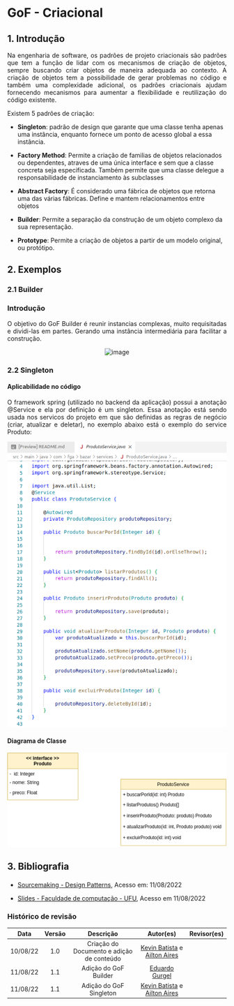 # GoF - Criacional

## 1. Introdução

<p align="justify"> Na engenharia de software, os padrões de projeto criacionais são padrões que tem a função de lidar com os mecanismos de criação de objetos, sempre buscando criar objetos de maneira adequada ao contexto. A criação de objetos tem a possibilidade de gerar problemas no código e também uma complexidade adicional, os padrões criacionais ajudam fornecendo mecanismos para aumentar a flexibilidade e reutilização do código existente.</p>
Existem 5 padrões de criação:

- <b>Singleton</b>: padrão de design que garante que uma classe tenha apenas uma instância, enquanto fornece um ponto de acesso global a essa instância.

- <b>Factory Method</b>: Permite a criação de familias de objetos relacionados ou dependentes, atraves de uma única interface e sem que a classe concreta seja especificada. Também permite que uma classe delegue a responsabilidade de instanciamento às subclasses

- <b>Abstract Factory</b>: É considerado uma fábrica de objetos que retorna uma das várias fábricas. Define e mantem relacionamentos entre objetos

- <b>Builder</b>: Permite a separação da construção de um objeto complexo da sua representação. 

- <b>Prototype</b>: Permite a criação de objetos a partir de um modelo original, ou protótipo.



## 2.  Exemplos

### 2.1 Builder
### Introdução
<p align="justify"> O objetivo do GoF Builder é reunir instancias complexas, muito requisitadas e dividi-las em partes. Gerando uma instância intermediária para facilitar a construção. </p>

<center>

![image](https://user-images.githubusercontent.com/51385738/184138078-79fcb957-d2a2-4c4a-8c32-e4901be6a6f6.png)

</center>

### <p>2.2 Singleton </p>

#### <p> Aplicabilidade no código </p>

<p align="justify"> O framework spring (utilizado no backend da aplicação) possui  a anotação @Service e ela por definição é um singleton. Essa anotação está sendo usada nos servicos do projeto em que são definidas as regras de negócio (criar, atualizar e deletar), no exemplo abaixo está o exemplo do service Produto: </p>

<center>

![](../img/singleton.png)

</center>

#### <p> Diagrama de Classe </p>
<center>

![](../img/ProdutoServiceClassDiagram.png)

</center>





## <p >3. Bibliografia </p>

- [Sourcemaking - Design Patterns](https://sourcemaking.com/design_patterns/creational_patterns), Acesso em: 11/08/2022

- [Slides - Faculdade de computação - UFU](https://www.facom.ufu.br/~bacala/ESOF/05b-Padr%C3%B5es%20Gof.pdf), Acesso em 11/08/2022

### Histórico de revisão

| Data | Versão | Descrição | Autor(es)|Revisor(es)|
|:----:|:------:|:---------:|:--------:|:--------:|
| 10/08/22 | 1.0 | Criação do Documento e adição de conteúdo| [Kevin Batista](https://github.com/k3vin-batista) e [Ailton Aires](https://github.com/ailtonaires) | |
| 11/08/22 | 1.1 | Adição do GoF Builder| [Eduardo Gurgel](https://github.com/EduardoGurgel) | |
| 11/08/22 | 1.1 | Adição do GoF Singleton | [Kevin Batista](https://github.com/k3vin-batista) e [Ailton Aires](https://github.com/ailtonaires) | |

